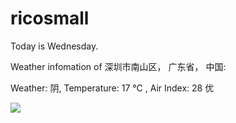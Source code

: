 # ricosmall

Today is Wednesday.

Weather infomation of 深圳市南山区， 广东省， 中国: 

Weather: 阴, Temperature: 17 ℃ , Air Index: 28 优

<img src="https://github-readme-stats.vercel.app/api?username=ricosmall&show_icons=true" />
